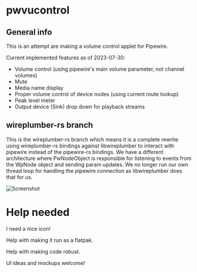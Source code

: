 # pwvucontrol

## General info

This is an attempt are making a volume control applet for Pipewire.

Current implemented features as of 2023-07-30:

- Volume control (using pipewire's main volume parameter, not channel volumes)
- Mute
- Media name display
- Proper volume control of device nodes (using current route lookup)
- Peak level meter
- Output device (Sink) drop down for playback streams


## wireplumber-rs branch

This is the wireplumber-rs branch which means it is a complete rewrite using wireplumber-rs bindings against libwireplumber to interact with pipewire instead of the pipewire-rs bindings. We have a different architecture where PwNodeObject is responsible for listening to events from the WpNode object and sending param updates. We no longer run our own thread loop for handling the pipewire connection as libwireplumber does that for us.

![Screenshot](../assets/screenshot.png)

# Help needed
I need a nice icon!

Help with making it run as a flatpak.

Help with making code robust.

UI ideas and mockups welcome!
